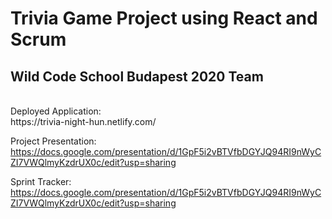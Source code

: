 # Trivia Game Project using React and Scrum
## Wild Code School Budapest 2020 Team
<br>
Deployed Application: <br/>
https://trivia-night-hun.netlify.com/

<br/>

Project Presentation: <br/>
https://docs.google.com/presentation/d/1GpF5i2vBTVfbDGYJQ94RI9nWyCZI7VWQlmyKzdrUX0c/edit?usp=sharing

Sprint Tracker: <br/>
https://docs.google.com/presentation/d/1GpF5i2vBTVfbDGYJQ94RI9nWyCZI7VWQlmyKzdrUX0c/edit?usp=sharing
